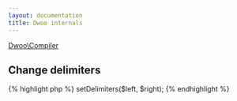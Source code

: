 ```yaml
---
layout: documentation
title: Dwoo internals
---
```


[Dwoo\Compiler](dwoo-compiler.html)

## Change delimiters
<div class="code-box">
{% highlight php %}
<?php
$compiler->setDelimiters($left, $right);
{% endhighlight %}
</div>

